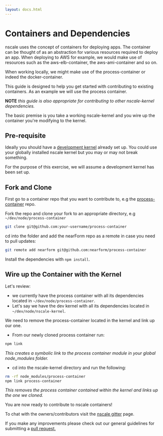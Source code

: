 ```yaml
---
layout: docs.html
---
```


# Containers and Dependencies

nscale uses the concept of containers for deploying apps. The container can be thought of as an abstraction for various resources required to deploy an app.
When deploying to AWS for example, we would make use of resources such as the aws-elb-container, the aws-ami-container and so on.

When working locally, we might make use of the process-container or indeed the docker-container.

This guide is designed to help you get started with contributing to existing containers. As an example we will use the process container.

__NOTE__ _this guide is also appropriate for contributing to other nscale-kernel dependencies._

The basic premise is you take a working nscale-kernel and you wire up the container you're modifying to the kernel.

## Pre-requisite
Ideally you should have a [development kernel][dev-kernel] already set up.
You could use your globally installed nscale kernel but you may or may not break something.

For the purpose of this exercise, we will assume a development kernel has been set up.

## Fork and Clone

First go to a container repo that you want to contribute to, e.g the [process-container][process] repo.

Fork the repo and clone your fork to an appropriate directory, e.g `~/dev/node/process-container`

```bash
git clone git@github.com:your-username/process-container
```

cd into the folder and add the nearForm repo as a remote in case you need to pull updates:

```bash
git remote add nearform git@github.com:nearform/process-container
```

Install the dependencies with `npm install`.

## Wire up the Container with the Kernel

Let's review:

 - we currently have the process container with all its dependencies located in `~/dev/node/process-container`.
 - Let's say we have the dev kernel with all its dependencies located in `~/dev/node/nscale-kernel`.

We need to remove the process-container located in the kernel and link up our one.

- From our newly cloned process container run:

```bash
npm link
```

_This creates a symbolic link to the process container module in your global node_modules folder._


- cd into the nscale-kernel directory and run the following:

```bash
rm -rf node_modules/process-container
npm link process-container
```

_This removes the process container contained within the kernel and links up the one we cloned._

You are now ready to contribute to nscale containers!

To chat with the owners/contributors visit the [nscale gitter][gitter] page.

If you make any improvements please check out our general guidelines for submitting a [pull request.][pull-requests]

[gitter]: https://gitter.im/nearform/nscale
[pull-requests]: ./pull-requests.md
[nscale-client]: ./nscale-client.md
[process]: http://github.com/nearform/process-container
[dev-kernel]: ./nscale-kernel.md
